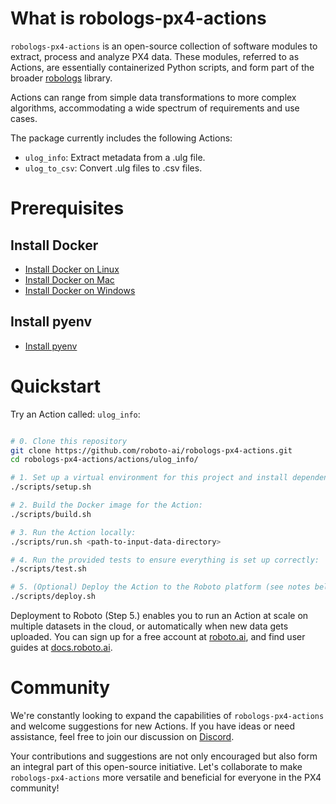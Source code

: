 # What is robologs-px4-actions

`robologs-px4-actions` is an open-source collection of software modules to extract, process and analyze PX4 data. These modules, referred to as Actions, are essentially containerized Python scripts, and form part of the broader [robologs](https://github.com/roboto-ai/robologs) library.

Actions can range from simple data transformations to more complex algorithms, accommodating a wide spectrum of requirements and use cases.

The package currently includes the following Actions:

- `ulog_info`: Extract metadata from a .ulg file.
- `ulog_to_csv`: Convert .ulg files to .csv files.

# Prerequisites

## Install Docker
- [Install Docker on Linux](https://docs.docker.com/desktop/install/linux-install/)
- [Install Docker on Mac](https://docs.docker.com/desktop/install/mac-install/)
- [Install Docker on Windows](https://docs.docker.com/desktop/install/windows-install/)

## Install pyenv

- [Install pyenv](https://github.com/pyenv/pyenv)

# Quickstart

Try an Action called: `ulog_info`:

```bash

# 0. Clone this repository
git clone https://github.com/roboto-ai/robologs-px4-actions.git
cd robologs-px4-actions/actions/ulog_info/

# 1. Set up a virtual environment for this project and install dependencies, which includes the `roboto` CLI:
./scripts/setup.sh

# 2. Build the Docker image for the Action: 
./scripts/build.sh

# 3. Run the Action locally: 
./scripts/run.sh <path-to-input-data-directory>

# 4. Run the provided tests to ensure everything is set up correctly:
./scripts/test.sh

# 5. (Optional) Deploy the Action to the Roboto platform (see notes below):
./scripts/deploy.sh

```

Deployment to Roboto (Step 5.) enables you to run an Action at scale on multiple datasets in the cloud, or automatically when new data gets uploaded. You can sign up for a free account at [roboto.ai](https://app.roboto.ai), and find user guides at [docs.roboto.ai](https://docs.roboto.ai/user-guides/index.html).

# Community

We're constantly looking to expand the capabilities of `robologs-px4-actions` and welcome suggestions for new Actions. If you have ideas or need assistance, feel free to join our discussion on [Discord](https://discord.gg/rvXqP6EjwF).

Your contributions and suggestions are not only encouraged but also form an integral part of this open-source initiative. Let's collaborate to make `robologs-px4-actions` more versatile and beneficial for everyone in the PX4 community!
